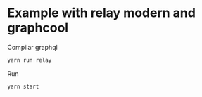 # Example with relay modern and graphcool

Compilar graphql

```javascript
yarn run relay
```

Run

```javascript
yarn start
```

